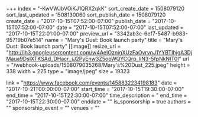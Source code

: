 +++
index = "-KwVWJbVOiKJ1QRX2qkK"
sort_create_date = 1508079120
sort_last_updated = 1508130060
sort_publish_date = 1508079120
create_date = "2017-10-15T07:52:00-07:00"
publish_date = "2017-10-15T07:52:00-07:00"
date = "2017-10-15T07:52:00-07:00"
last_updated = "2017-10-15T22:01:00-07:00"
preview_url = "3342ab3c-6ef7-5487-b983-95719b07e514"
name = "Mary's Dust: Book launch party"
title = "Mary's Dust: Book launch party"
[[image]]
resize_url = "http://lh3.googleusercontent.com/w4AeIOznigXUzFaOvrvnJ1YYBTIhjgA3DjMaua9DsIXTKSAd_DHacr_jJ2PyEnw3Z5obWQYCQrp_liN3-5fpNkNIT0I"
url = "/webhook-uploads/1508079035268/Mary's%20Dust_225.jpeg"
height = 338
width = 225
type = "image/jpeg"
size = 19323

link = "https://www.facebook.com/events/1458832234198183"
date = "2017-10-21T00:00:00-07:00"
start_time = "2017-10-15T19:30:00-07:00"
end_time = "2017-10-15T22:30:00-07:00"
time_description = "
end_time = "2017-10-15T22:30:00-07:00"
enddate = ""
is_sponsorship = true
authors = ""
sponsorship_event = ""
venues = ""
